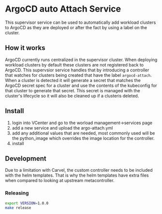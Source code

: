 # ArgoCD auto Attach Service

This supervisor service can be used to automatically add workload clusters to ArgoCD as they are deployed or after the fact by using a label on the cluster. 


## How it works

ArgoCD currently runs centralized in the supervisor cluster. When deploying workload clusters by default these clusters are not registered back to ArgoCD. This supervsior service handles that by introducing a controller that watches for clusters being created that have the label `argocd-attach`. When a cluster is detected it will generate a secret that matches the ArgoCD secret spec for a cluster and use the contents of the kubeconfig for that cluster to generate that secret. This secret is managed with the cluster's lifecycle so it will also be cleaned up if a clusteris deleted.

## Install

1. login into VCenter and go to the worload management->services page
2. add a new service and upload the argo-attach.yml
3. add any additional values that are needed, most commonly used will be the python_image which overrides the image location for the  controller.
4. install


## Development
 
Due to a limitation with Carvel, the custom controller needs to be included with the helm templates. That is why the helm templates have extra files when compared to looking at upstream metacontroller.

### Releasing

```bash
export VERSION=1.0.0
make release
```
